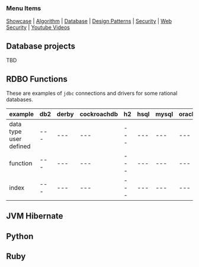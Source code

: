
### Menu Items
[Showcase](PROJECT.md) | [Algorithm](PROJECT-ALGORYTHMES.md) | [Database](PROJECT-DATABASE.md) | [Design Patterns](PROJECT-DESIGN-PATTERNS.md) | [Security](PROJECT-SECURITY.md) | [Web Security](PROJECT-WEB.md) | [Youtube Videos](PROJECT-YOUTUBE.md)

## Database projects
TBD

## RDBO Functions
These are examples of `jdbc` connections and drivers for some rational databases.

| example | db2 | derby | cockroachdb | h2 | hsql | mysql | oracle | postgres | sqlserver | sybase | yugabyte |
| --- | --- | --- | --- | --- | --- | --- | --- | --- | --- | --- | --- |
| data type<br/>user defined | --- | --- | --- | --- | --- | --- | --- | [X](https://github.com/bearddan2000?tab=repositories&q=cli-postgres-data-type-user) | --- | --- | --- |
| function | --- | --- | --- | --- | --- | --- | --- | [X](https://github.com/bearddan2000?tab=repositories&q=cli-postgres-function) | --- | --- | --- |
| index | --- | --- | --- | --- | --- | --- | --- | [X](https://github.com/bearddan2000?tab=repositories&q=cli-postgres-index) | --- | --- | --- |

## JVM Hibernate
## Python
## Ruby